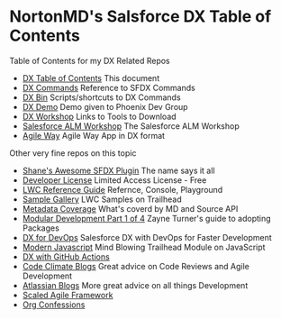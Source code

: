 # NortonMD's Salsforce DX Table of Contents
Table of Contents for my DX Related Repos

* [DX Table of Contents](../../../dx-toc) This document
* [DX Commands](../../../dx-commands) Reference to SFDX Commands
* [DX Bin](../../../dx-bin) Scripts/shortcuts to DX Commands
* [DX Demo](../../../dx-demo) Demo given to Phoenix Dev Group
* [DX Workshop](../../../dx-workshop) Links to Tools to Download
* [Salesforce ALM Workshop](../../../salesforcealm) The Salesforce ALM Workshop
* [Agile Way](../../../dx-aw) Agile Way App in DX format


Other very fine repos on this topic

* [Shane's Awesome SFDX Plugin](https://github.com/mshanemc/awesome-sfdx-plugins) The name says it all
* [Developer License](https://releasenotes.docs.salesforce.com/en-us/spring19/release-notes/rn_sfdx_dev_hub.htm) Limited Access License - Free
* [LWC Reference Guide](https://developer.salesforce.com/docs/component-library/documentation/lwc) Refernce, Console, Playground
* [Sample Gallery](https://trailhead.salesforce.com/sample-gallery#) LWC Samples on Trailhead
* [Metadata Coverage](https://developer.salesforce.com/docs/metadata-coverage/47) What's coverd by MD and Source API
* [Modular Development Part 1 of 4](https://developer.salesforce.com/blogs/2018/06/working-with-modular-development-and-unlocked-packages-part-1.html) Zayne Turner's guide to adopting Packages
* [DX for DevOps](https://www.mphasis.com/content/dam/mphasis-com/global/en/home/our-approach/service-transformation/dev-ops/SFDX-with-DevOps-Whitepaper.pdf) Salesforce DX with DevOps for Faster Development
* [Modern Javascript](https://trailhead.salesforce.com/en/content/learn/modules/modern-javascript-development?trail_id=learn-to-work-with-javascript) Mind Blowing Trailhead Module on JavaScript
* [DX with GitHub Actions](https://developer.salesforce.com/blogs/2020/01/using-salesforce-dx-with-github-actions.html)
* [Code Climate Blogs](https://codeclimate.com/blog/) Great advice on Code Reviews and Agile Development
* [Atlassian Blogs](https://www.atlassian.com/blog) More great advice on all things Development
* [Scaled Agile Framework](https://www.scaledagileframework.com/)
* [Org Confessions](https://elements.cloud/confessions/)

